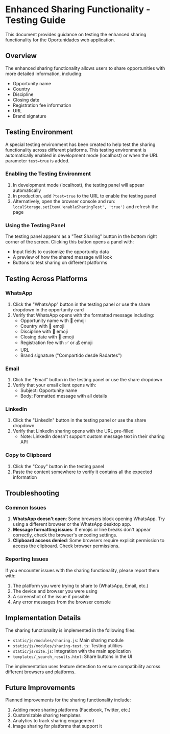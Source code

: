 # Enhanced Sharing Functionality - Testing Guide

This document provides guidance on testing the enhanced sharing functionality for the Oportunidades web application.

## Overview

The enhanced sharing functionality allows users to share opportunities with more detailed information, including:

- Opportunity name
- Country
- Discipline
- Closing date
- Registration fee information
- URL
- Brand signature

## Testing Environment

A special testing environment has been created to help test the sharing functionality across different platforms. This testing environment is automatically enabled in development mode (localhost) or when the URL parameter `test=true` is added.

### Enabling the Testing Environment

1. In development mode (localhost), the testing panel will appear automatically
2. In production, add `?test=true` to the URL to enable the testing panel
3. Alternatively, open the browser console and run: `localStorage.setItem('enableSharingTest', 'true')` and refresh the page

### Using the Testing Panel

The testing panel appears as a "Test Sharing" button in the bottom right corner of the screen. Clicking this button opens a panel with:

- Input fields to customize the opportunity data
- A preview of how the shared message will look
- Buttons to test sharing on different platforms

## Testing Across Platforms

### WhatsApp

1. Click the "WhatsApp" button in the testing panel or use the share dropdown in the opportunity card
2. Verify that WhatsApp opens with the formatted message including:
   - Opportunity name with 📢 emoji
   - Country with 📍 emoji
   - Discipline with 🎨 emoji
   - Closing date with 📅 emoji
   - Registration fee with ✅ or 💰 emoji
   - URL
   - Brand signature ("Compartido desde Radartes")

### Email

1. Click the "Email" button in the testing panel or use the share dropdown
2. Verify that your email client opens with:
   - Subject: Opportunity name
   - Body: Formatted message with all details

### LinkedIn

1. Click the "LinkedIn" button in the testing panel or use the share dropdown
2. Verify that LinkedIn sharing opens with the URL pre-filled
   - Note: LinkedIn doesn't support custom message text in their sharing API

### Copy to Clipboard

1. Click the "Copy" button in the testing panel
2. Paste the content somewhere to verify it contains all the expected information

## Troubleshooting

### Common Issues

1. **WhatsApp doesn't open**: Some browsers block opening WhatsApp. Try using a different browser or the WhatsApp desktop app.
2. **Message formatting issues**: If emojis or line breaks don't appear correctly, check the browser's encoding settings.
3. **Clipboard access denied**: Some browsers require explicit permission to access the clipboard. Check browser permissions.

### Reporting Issues

If you encounter issues with the sharing functionality, please report them with:

1. The platform you were trying to share to (WhatsApp, Email, etc.)
2. The device and browser you were using
3. A screenshot of the issue if possible
4. Any error messages from the browser console

## Implementation Details

The sharing functionality is implemented in the following files:

- `static/js/modules/sharing.js`: Main sharing module
- `static/js/modules/sharing-test.js`: Testing utilities
- `static/js/site.js`: Integration with the main application
- `templates/_search_results.html`: Share buttons in the UI

The implementation uses feature detection to ensure compatibility across different browsers and platforms.

## Future Improvements

Planned improvements for the sharing functionality include:

1. Adding more sharing platforms (Facebook, Twitter, etc.)
2. Customizable sharing templates
3. Analytics to track sharing engagement
4. Image sharing for platforms that support it 
